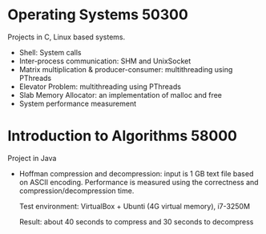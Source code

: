 # Operating Systems 50300
Projects in C, Linux based systems.
- Shell: System calls
- Inter-process communication: SHM and UnixSocket
- Matrix multiplication & producer-consumer: multithreading using PThreads
- Elevator Problem: multithreading using PThreads
- Slab Memory Allocator: an implementation of malloc and free
- System performance measurement

# Introduction to Algorithms 58000
Project in Java
- Hoffman compression and decompression: input is 1 GB text file based on ASCII encoding. 
  Performance is measured using the correctness and compression/decompression time. 
  
    Test environment: VirtualBox + Ubunti (4G virtual memory), i7-3250M
  
    Result: about 40 seconds to compress and 30 seconds to decompress


